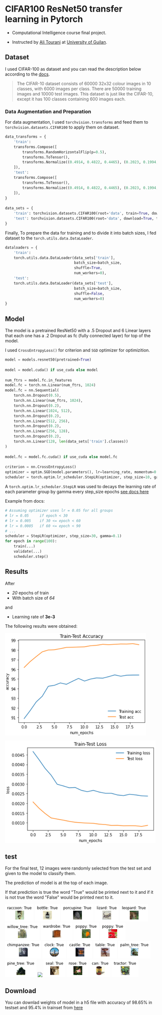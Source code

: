 # CIFAR100 ResNet50 transfer learning in Pytorch
- Computational Intelligence course final project.

- Instructed by [Ali Tourani](https://scholar.google.com/citations?user=_VkNRkUAAAAJ&hl=en "‪Ali Tourani‬ - ‪Google Scholar‬‬") at [University of Guilan](https://guilan.ac.ir/en/home "University of Guilan‬").

## Dataset
I used CIFAR-100 as dataset and you can read the description below according to the [docs](https://www.cs.toronto.edu/~kriz/cifar.html).
>The CIFAR-10 dataset consists of 60000 32x32 colour images in 10 classes, with 6000 images per class. There are 50000 training images and 10000 test images. This dataset is just like the CIFAR-10, except it has 100 classes containing 600 images each.

### Data Augmentation and Preparation
For data augmentation, I used `torchvision.transforms` and feed them to `torchvision.datasets.CIFAR100` to apply them on dataset.
```python
data_transforms = {
    'train':
    transforms.Compose([
        transforms.RandomHorizontalFlip(p=0.5),
        transforms.ToTensor(),
        transforms.Normalize((0.4914, 0.4822, 0.4465), (0.2023, 0.1994, 0.2010)),
    ]),
    'test':
    transforms.Compose([
        transforms.ToTensor(),
        transforms.Normalize((0.4914, 0.4822, 0.4465), (0.2023, 0.1994, 0.2010))
    ]),
}

data_sets = {
    'train': torchvision.datasets.CIFAR100(root='data', train=True, download=True, transform=data_transforms['train']),
    'test': torchvision.datasets.CIFAR100(root='data', download=True, transform=data_transforms['test'])
}
```

Finally, To prepare the data for training and to divide it into batch sizes, I fed dataset to the `torch.utils.data.DataLoader`.
```python
dataloaders = {
    'train':
    torch.utils.data.DataLoader(data_sets['train'],
                                batch_size=batch_size,
                                shuffle=True,
                                num_workers=0),
    'test':
    torch.utils.data.DataLoader(data_sets['test'],
                                batch_size=batch_size,
                                shuffle=False,
                                num_workers=0)
}
```
## Model
The model is a pretrained ResNet50 with a .5 Dropout and 6 Linear layers that each one has a .2 Dropout as fc (fully connected layer) for top of the model.

I used `CrossEntropyLoss()` for criterion and `SGD` optimizer for optimizition.
```python
model = models.resnet50(pretrained=True)

model = model.cuda() if use_cuda else model
    
num_ftrs = model.fc.in_features
model.fc = torch.nn.Linear(num_ftrs, 1024)
model.fc = nn.Sequential(
    torch.nn.Dropout(0.5),
    torch.nn.Linear(num_ftrs, 1024),
    torch.nn.Dropout(0.2),
    torch.nn.Linear(1024, 512),
    torch.nn.Dropout(0.2),
    torch.nn.Linear(512, 256),
    torch.nn.Dropout(0.2),
    torch.nn.Linear(256, 128),
    torch.nn.Dropout(0.2),
    torch.nn.Linear(128, len(data_sets['train'].classes))
)

model.fc = model.fc.cuda() if use_cuda else model.fc

criterion = nn.CrossEntropyLoss()
optimizer = optim.SGD(model.parameters(), lr=learning_rate, momentum=0.9, weight_decay=5e-4)
scheduler = torch.optim.lr_scheduler.StepLR(optimizer, step_size=10, gamma=0.1)
```
A `torch.optim.lr_scheduler.StepLR` was used to decays the learning rate of each parameter group by gamma every step_size epochs [see docs here](https://pytorch.org/docs/stable/optim.html#torch.optim.lr_scheduler.StepLR) 


Example from docs:
```python
# Assuming optimizer uses lr = 0.05 for all groups
# lr = 0.05     if epoch < 30
# lr = 0.005    if 30 <= epoch < 60
# lr = 0.0005   if 60 <= epoch < 90
# ...
scheduler = StepLR(optimizer, step_size=30, gamma=0.1)
for epoch in range(100):
    train(...)
    validate(...)
    scheduler.step()
```
## Results
After
- *20* epochs of train
- With batch size of *64*

and

- Learning rate of **3e-3**

The following results were obtained:

![](https://github.com/shuoros/cifar100-resnet50-pytorch/blob/main/etc/acc.png)

![](https://github.com/shuoros/cifar100-resnet50-pytorch/blob/main/etc/loss.png)

## test

For the final test, 12 images were randomly selected from the test set and given to the model to classify them.

The prediction of model is at the top of each image.

If that prediction is true the word "True" would be printed next to it and if it is not true the word "False" would be printed next to it.

![](https://github.com/shuoros/cifar100-resnet50-pytorch/blob/main/etc/raccoon.png)
![](https://github.com/shuoros/cifar100-resnet50-pytorch/blob/main/etc/bottle.png)
![](https://github.com/shuoros/cifar100-resnet50-pytorch/blob/main/etc/procupine.png)
![](https://github.com/shuoros/cifar100-resnet50-pytorch/blob/main/etc/lizard.png)
![](https://github.com/shuoros/cifar100-resnet50-pytorch/blob/main/etc/leopard.png)
![](https://github.com/shuoros/cifar100-resnet50-pytorch/blob/main/etc/willow_tree.png)
![](https://github.com/shuoros/cifar100-resnet50-pytorch/blob/main/etc/wardrobe.png)
![](https://github.com/shuoros/cifar100-resnet50-pytorch/blob/main/etc/poppy.png)
![](https://github.com/shuoros/cifar100-resnet50-pytorch/blob/main/etc/poppy%20(2).png)
![](https://github.com/shuoros/cifar100-resnet50-pytorch/blob/main/etc/chimpanzee.png)
![](https://github.com/shuoros/cifar100-resnet50-pytorch/blob/main/etc/clock.png)
![](https://github.com/shuoros/cifar100-resnet50-pytorch/blob/main/etc/castle.png)
![](https://github.com/shuoros/cifar100-resnet50-pytorch/blob/main/etc/table.png)
![](https://github.com/shuoros/cifar100-resnet50-pytorch/blob/main/etc/palm_tree.png)
![](https://github.com/shuoros/cifar100-resnet50-pytorch/blob/main/etc/pine_tree.png)
![](https://github.com/shuoros/cifar100-resnet50-pytorch/blob/main/etc/snale.png)
![](https://github.com/shuoros/cifar100-resnet50-pytorch/blob/main/etc/seal.png)
![](https://github.com/shuoros/cifar100-resnet50-pytorch/blob/main/etc/rose.png)
![](https://github.com/shuoros/cifar100-resnet50-pytorch/blob/main/etc/can.png)
![](https://github.com/shuoros/cifar100-resnet50-pytorch/blob/main/etc/tractor.png)

## Download
You can downlad weights of model in a h5 file with accuracy of 98.65% in testset and 95.4% in trainset from [here](https://drive.google.com/file/d/144gXaJr6VG9WuemC2q4x8c1jizKJcUyI/view?usp=sharing)
